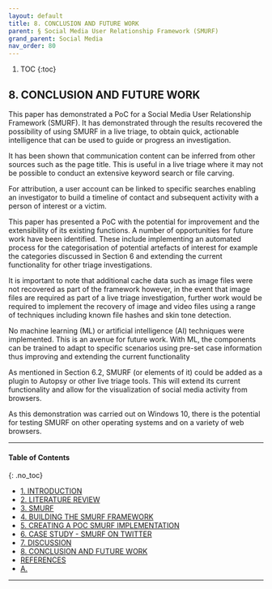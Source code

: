 ```yaml
---
layout: default
title: 8. CONCLUSION AND FUTURE WORK    
parent: § Social Media User Relationship Framework (SMURF)  
grand_parent: Social Media 
nav_order: 80 
---
```

<style>
.dont-break-out {
  /* These are technically the same, but use both */
  overflow-wrap: break-word;
  word-wrap: break-word;

     -ms-word-break: break-all;
  /* This is the dangerous one in WebKit, as it breaks things wherever */
  word-break: break-all;
  /* Instead use this non-standard one: */
  word-break: break-word;
}

.youtube-container {
    position: relative;
    width: 100%;
    height: 0;
    padding-bottom: 56.25%;
}
.youtube-video {
    position: absolute;
    top: 0;
    left: 0;
    width: 100%;
    height: 100%;
}

</style>

<div class="dont-break-out" markdown="1">

1. TOC
{:toc}

## 8. CONCLUSION AND FUTURE WORK
This paper has demonstrated a PoC for a Social Media User Relationship Framework (SMURF). It has demonstrated through the results recovered the possibility of using SMURF in a live triage, to obtain quick, actionable intelligence that can be used to guide or progress an investigation.

It has been shown that communication content can be inferred from other sources such as the page title. This is useful in a live triage where it may not be possible to conduct an extensive keyword search or file carving.

For attribution, a user account can be linked to specific searches enabling an investigator to build a timeline of contact and subsequent activity with a person of interest or a victim.

This paper has presented a PoC with the potential for improvement and the extensibility of its existing functions. A number of opportunities for future work have been identified. These include implementing an automated process for the categorisation of potential artefacts of interest for example the categories discussed in Section 6 and extending the current functionality for other triage investigations.

It is important to note that additional cache data such as image files were not recovered as part of the framework however, in the event that image files are required as part of a live triage investigation, further work would be required to implement the recovery of image and video files using a range of techniques including known file hashes and skin tone detection. 

No machine learning (ML) or artificial intelligence (AI) techniques were implemented. This is an avenue for future work. With ML, the components can be trained to adapt to specific scenarios using pre-set case information thus improving and extending the current functionality

As mentioned in Section 6.2, SMURF (or elements of it) could be added as a plugin to Autopsy or other live triage tools. This will extend its current functionality and allow for the visualization of social media activity from browsers. 

As this demonstration was carried out on Windows 10, there is the potential for testing SMURF on other operating systems and on a variety of web browsers.

***

#### Table of Contents
{: .no_toc}

<ul><li> <a href="/docs/social-media/social-media-user-relationship-framework-1/">1. INTRODUCTION</a></li><li> <a href="/docs/social-media/social-media-user-relationship-framework-2/">2. LITERATURE REVIEW</a></li><li> <a href="/docs/social-media/social-media-user-relationship-framework-3/">3. SMURF</a></li><li> <a href="/docs/social-media/social-media-user-relationship-framework-4/">4. BUILDING THE SMURF FRAMEWORK</a></li><li> <a href="/docs/social-media/social-media-user-relationship-framework-5/">5. CREATING A POC SMURF IMPLEMENTATION</a></li><li> <a href="/docs/social-media/social-media-user-relationship-framework-6/">6. CASE STUDY - SMURF ON TWITTER</a></li><li> <a href="/docs/social-media/social-media-user-relationship-framework-7/">7. DISCUSSION</a></li><li> <a href="/docs/social-media/social-media-user-relationship-framework-8/">8. CONCLUSION AND FUTURE WORK</a></li><li> <a href="/docs/social-media/social-media-user-relationship-framework-9/">REFERENCES</a></li><li> <a href="/docs/social-media/social-media-user-relationship-framework-10/">A.</a></li></ul>

***

</div>
